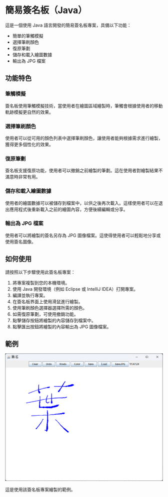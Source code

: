 # 簡易簽名板（Java）

這是一個使用 Java 語言開發的簡易簽名板專案，具備以下功能：

- 簡單的筆觸模擬
- 選擇筆刷顏色
- 復原筆劃
- 儲存和載入繪圖數據
- 輸出為 JPG 檔案

## 功能特色

### 筆觸模擬

簽名板使用筆觸模擬技術，當使用者在繪圖區域繪製時，筆觸會根據使用者的移動軌跡模擬更自然的效果。

### 選擇筆刷顏色

使用者可以從可用的顏色列表中選擇筆刷顏色，讓使用者能夠根據需求進行繪製，獲得更多個性化的效果。

### 復原筆劃

簽名板支援復原功能，使用者可以撤銷之前繪製的筆劃。這在使用者對繪製結果不滿意時非常有用。

### 儲存和載入繪圖數據

使用者的繪圖數據可以被儲存到檔案中，以供之後再次載入。這樣使用者可以在退出應用程式後重新載入之前的繪圖內容，方便後續編輯或分享。

### 輸出為 JPG 檔案

使用者可以將繪製的簽名另存為 JPG 圖像檔案。這使得使用者可以輕鬆地分享或使用簽名圖像。

## 如何使用

請按照以下步驟使用此簽名板專案：

1. 將專案複製到您的本機環境。
2. 使用 Java 開發環境（例如 Eclipse 或 IntelliJ IDEA）打開專案。
3. 編譯並執行專案。
4. 在簽名板界面上使用滑鼠進行繪製。
5. 使用筆刷顏色選擇器選擇所需的顏色。
6. 如需復原筆劃，可使用撤銷功能。
7. 點擊儲存按鈕將繪製的內容儲存到檔案中。
8. 點擊匯出按鈕將繪製的內容輸出為 JPG 圖像檔案。

## 範例

![Alt text](./image/image.png)

這是使用該簽名板專案繪製的範例。